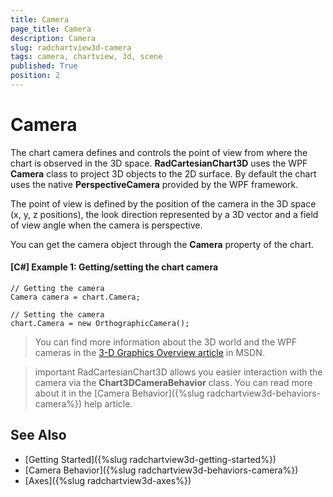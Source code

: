```yaml
---
title: Camera
page_title: Camera
description: Camera
slug: radchartview3d-camera
tags: camera, chartview, 3d, scene
published: True
position: 2
---
```


# Camera

The chart camera defines and controls the point of view from where the chart is observed in the 3D space. __RadCartesianChart3D__ uses the WPF __Camera__ class to project 3D objects to the 2D surface. By default the chart uses the native __PerspectiveCamera__ provided by the WPF framework.

The point of view is defined by the position of the camera in the 3D space (x, y, z positions), the look direction represented by a 3D vector and a field of view angle when the camera is perspective.

You can get the camera object through the __Camera__ property of the chart.

#### __[C#] Example 1: Getting/setting the chart camera__
	// Getting the camera
	Camera camera = chart.Camera;	
	
	// Setting the camera
	chart.Camera = new OrthographicCamera();	

> You can find more information about the 3D world and the WPF cameras in the [3-D Graphics Overview article](https://msdn.microsoft.com/en-us/library/ms747437(v=vs.110).aspx) in MSDN. 

>important RadCartesianChart3D allows you easier interaction with the camera via the __Chart3DCameraBehavior__ class. You can read more about it in the [Camera Behavior]({%slug radchartview3d-behaviors-camera%}) help article.

## See Also

* [Getting Started]({%slug radchartview3d-getting-started%})
* [Camera Behavior]({%slug radchartview3d-behaviors-camera%})
* [Axes]({%slug radchartview3d-axes%})
